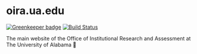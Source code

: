 # oira.ua.edu

[![Greenkeeper badge](https://badges.greenkeeper.io/ua-oira/oira.ua.edu.svg)](https://greenkeeper.io/)
[![Build Status](https://travis-ci.org/ua-oira/oira.ua.edu.svg?branch=master)](https://travis-ci.org/ua-oira/oira.ua.edu)

The main website of the Office of Institutional Research and Assessment at The University of Alabama 🐘

